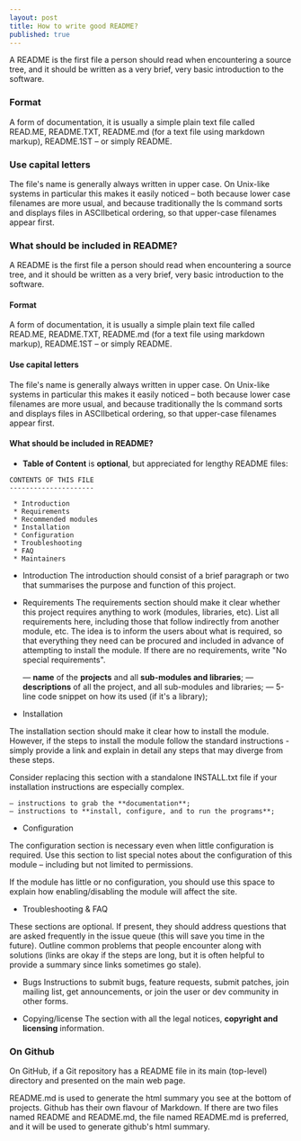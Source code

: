```yaml
---
layout: post
title: How to write good README?
published: true
---
```


A README is the first file a person should read when encountering a source tree, and it should be written as a very brief, very basic introduction to the software.

### Format
A form of documentation, it is usually a simple plain text file called READ.ME, README.TXT, README.md (for a text file using markdown markup), README.1ST – or simply README.

### Use capital letters
The file's name is generally always written in upper case. On Unix-like systems in particular this makes it easily noticed – both because lower case filenames are more usual, and because traditionally the ls command sorts and displays files in ASCIIbetical ordering, so that upper-case filenames appear first.

### What should be included in README?

A README is the first file a person should read when encountering a source tree, and it should be written as a very brief, very basic introduction to the software.

#### Format
A form of documentation, it is usually a simple plain text file called READ.ME, README.TXT, README.md (for a text file using markdown markup), README.1ST – or simply README.

#### Use capital letters
The file's name is generally always written in upper case. On Unix-like systems in particular this makes it easily noticed – both because lower case filenames are more usual, and because traditionally the ls command sorts and displays files in ASCIIbetical ordering, so that upper-case filenames appear first.

#### What should be included in README?

- **Table of Content** is **optional**, but appreciated for lengthy README files:
```
CONTENTS OF THIS FILE
---------------------

 * Introduction
 * Requirements
 * Recommended modules
 * Installation
 * Configuration
 * Troubleshooting
 * FAQ
 * Maintainers
```

- Introduction
The introduction should consist of a brief paragraph or two that summarises the purpose and function of this project.

- Requirements
The requirements section should make it clear whether this project requires anything to work (modules, libraries, etc). List all requirements here, including those that follow indirectly from another module, etc. The idea is to inform the users about what is required, so that everything they need can be procured and included in advance of attempting to install the module. If there are no requirements, write "No special requirements".

  — **name** of the **projects** and all **sub-modules and libraries**;
  — **descriptions** of all the project, and all sub-modules and libraries;
  — 5-line code snippet on how its used (if it's a library);


- Installation

The installation section should make it clear how to install the module. However, if the steps to install the module follow the standard instructions - simply provide a link and explain in detail any steps that may diverge from these steps.

Consider replacing this section with a standalone INSTALL.txt file if your installation instructions are especially complex.

	— instructions to grab the **documentation**;
	— instructions to **install, configure, and to run the programs**;

- Configuration

The configuration section is necessary even when little configuration is required. Use this section to list special notes about the configuration of this module – including but not limited to permissions.

If the module has little or no configuration, you should use this space to explain how enabling/disabling the module will affect the site.


- Troubleshooting & FAQ

These sections are optional. If present, they should address questions that are asked frequently in the issue queue (this will save you time in the future). Outline common problems that people encounter along with solutions (links are okay if the steps are long, but it is often helpful to provide a summary since links sometimes go stale).

- Bugs
Instructions to submit bugs, feature requests, submit patches, join mailing list, get announcements, or join the user or dev community in other forms.

- Copying/license
The section with all the legal notices, **copyright and licensing** information.



### On Github

On GitHub, if a Git repository has a README file in its main (top-level) directory and presented on the main web page.

README.md is used to generate the html summary you see at the bottom of projects. Github has their own flavour of Markdown. If there are two files named README and README.md, the file named README.md is preferred, and it will be used to generate github's html summary.
